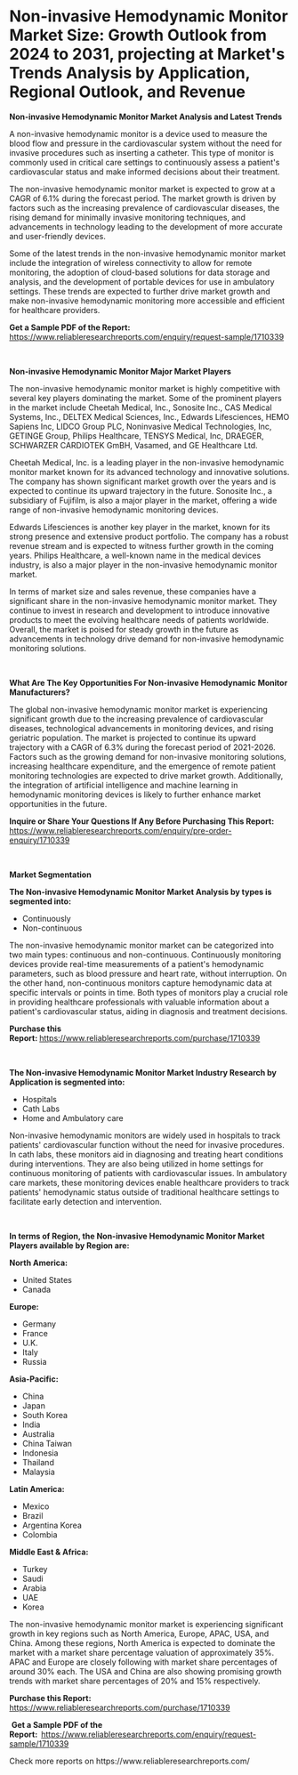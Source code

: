 <p><h1>Non-invasive Hemodynamic Monitor Market Size: Growth Outlook from 2024 to 2031, projecting at Market's Trends Analysis by Application, Regional Outlook, and Revenue</h1></p><p><strong>Non-invasive Hemodynamic Monitor Market Analysis and Latest Trends</strong></p>
<p><p>A non-invasive hemodynamic monitor is a device used to measure the blood flow and pressure in the cardiovascular system without the need for invasive procedures such as inserting a catheter. This type of monitor is commonly used in critical care settings to continuously assess a patient's cardiovascular status and make informed decisions about their treatment.</p><p>The non-invasive hemodynamic monitor market is expected to grow at a CAGR of 6.1% during the forecast period. The market growth is driven by factors such as the increasing prevalence of cardiovascular diseases, the rising demand for minimally invasive monitoring techniques, and advancements in technology leading to the development of more accurate and user-friendly devices.</p><p>Some of the latest trends in the non-invasive hemodynamic monitor market include the integration of wireless connectivity to allow for remote monitoring, the adoption of cloud-based solutions for data storage and analysis, and the development of portable devices for use in ambulatory settings. These trends are expected to further drive market growth and make non-invasive hemodynamic monitoring more accessible and efficient for healthcare providers.</p></p>
<p><strong>Get a Sample PDF of the Report:&nbsp;</strong> <a href="https://www.reliableresearchreports.com/enquiry/request-sample/1710339">https://www.reliableresearchreports.com/enquiry/request-sample/1710339</a></p>
<p>&nbsp;</p>
<p><strong>Non-invasive Hemodynamic Monitor Major Market Players</strong></p>
<p><p>The non-invasive hemodynamic monitor market is highly competitive with several key players dominating the market. Some of the prominent players in the market include Cheetah Medical, Inc., Sonosite Inc., CAS Medical Systems, Inc., DELTEX Medical Sciences, Inc., Edwards Lifesciences, HEMO Sapiens Inc, LIDCO Group PLC, Noninvasive Medical Technologies, Inc, GETINGE Group, Philips Healthcare, TENSYS Medical, Inc, DRAEGER, SCHWARZER CARDIOTEK GmBH, Vasamed, and GE Healthcare Ltd.</p><p>Cheetah Medical, Inc. is a leading player in the non-invasive hemodynamic monitor market known for its advanced technology and innovative solutions. The company has shown significant market growth over the years and is expected to continue its upward trajectory in the future. Sonosite Inc., a subsidiary of Fujifilm, is also a major player in the market, offering a wide range of non-invasive hemodynamic monitoring devices.</p><p>Edwards Lifesciences is another key player in the market, known for its strong presence and extensive product portfolio. The company has a robust revenue stream and is expected to witness further growth in the coming years. Philips Healthcare, a well-known name in the medical devices industry, is also a major player in the non-invasive hemodynamic monitor market.</p><p>In terms of market size and sales revenue, these companies have a significant share in the non-invasive hemodynamic monitor market. They continue to invest in research and development to introduce innovative products to meet the evolving healthcare needs of patients worldwide. Overall, the market is poised for steady growth in the future as advancements in technology drive demand for non-invasive hemodynamic monitoring solutions.</p></p>
<p>&nbsp;</p>
<p><strong>What Are The Key Opportunities For Non-invasive Hemodynamic Monitor Manufacturers?</strong></p>
<p><p>The global non-invasive hemodynamic monitor market is experiencing significant growth due to the increasing prevalence of cardiovascular diseases, technological advancements in monitoring devices, and rising geriatric population. The market is projected to continue its upward trajectory with a CAGR of 6.3% during the forecast period of 2021-2026. Factors such as the growing demand for non-invasive monitoring solutions, increasing healthcare expenditure, and the emergence of remote patient monitoring technologies are expected to drive market growth. Additionally, the integration of artificial intelligence and machine learning in hemodynamic monitoring devices is likely to further enhance market opportunities in the future.</p></p>
<p><strong>Inquire or Share Your Questions If Any Before Purchasing This Report:</strong> <a href="https://www.reliableresearchreports.com/enquiry/pre-order-enquiry/1710339">https://www.reliableresearchreports.com/enquiry/pre-order-enquiry/1710339</a></p>
<p>&nbsp;</p>
<p><strong>Market Segmentation</strong></p>
<p><strong>The Non-invasive Hemodynamic Monitor Market Analysis by types is segmented into:</strong></p>
<p><ul><li>Continuously</li><li>Non-continuous</li></ul></p>
<p><p>The non-invasive hemodynamic monitor market can be categorized into two main types: continuous and non-continuous. Continuously monitoring devices provide real-time measurements of a patient's hemodynamic parameters, such as blood pressure and heart rate, without interruption. On the other hand, non-continuous monitors capture hemodynamic data at specific intervals or points in time. Both types of monitors play a crucial role in providing healthcare professionals with valuable information about a patient's cardiovascular status, aiding in diagnosis and treatment decisions.</p></p>
<p><strong>Purchase this Report:&nbsp;</strong><a href="https://www.reliableresearchreports.com/purchase/1710339">https://www.reliableresearchreports.com/purchase/1710339</a></p>
<p>&nbsp;</p>
<p><strong>The Non-invasive Hemodynamic Monitor Market Industry Research by Application is segmented into:</strong></p>
<p><ul><li>Hospitals</li><li>Cath Labs</li><li>Home and Ambulatory care</li></ul></p>
<p><p>Non-invasive hemodynamic monitors are widely used in hospitals to track patients' cardiovascular function without the need for invasive procedures. In cath labs, these monitors aid in diagnosing and treating heart conditions during interventions. They are also being utilized in home settings for continuous monitoring of patients with cardiovascular issues. In ambulatory care markets, these monitoring devices enable healthcare providers to track patients' hemodynamic status outside of traditional healthcare settings to facilitate early detection and intervention.</p></p>
<p>&nbsp;</p>
<p><strong>In terms of Region, the Non-invasive Hemodynamic Monitor Market Players available by Region are:</strong></p>
<p>
    <p> <strong> North America: </strong>
        <ul>
            <li>United States</li>
            <li>Canada</li>
        </ul>
        </p> 
    <p> <strong> Europe: </strong>
        <ul>
            <li>Germany</li>
            <li>France</li>
            <li>U.K.</li>
            <li>Italy</li>
            <li>Russia</li>
        </ul>
        </p> 
    <p> <strong> Asia-Pacific: </strong>
        <ul>
            <li>China</li>
            <li>Japan</li>
            <li>South Korea</li>
            <li>India</li>
            <li>Australia</li>
            <li>China Taiwan</li>
            <li>Indonesia</li>
            <li>Thailand</li>
            <li>Malaysia</li>
        </ul>
        </p> 
    <p> <strong> Latin America: </strong>
        <ul>
            <li>Mexico</li>
            <li>Brazil</li>
            <li>Argentina Korea</li>
            <li>Colombia</li>
        </ul>
        </p> 
    <p> <strong> Middle East & Africa: </strong>
        <ul>
            <li>Turkey</li>
            <li>Saudi</li>
            <li>Arabia</li>
            <li>UAE</li>
            <li>Korea</li>
        </ul>
    </p>
    </p>
<p><p>The non-invasive hemodynamic monitor market is experiencing significant growth in key regions such as North America, Europe, APAC, USA, and China. Among these regions, North America is expected to dominate the market with a market share percentage valuation of approximately 35%. APAC and Europe are closely following with market share percentages of around 30% each. The USA and China are also showing promising growth trends with market share percentages of 20% and 15% respectively.</p></p>
<p><strong>Purchase this Report: </strong><a href="https://www.reliableresearchreports.com/purchase/1710339">https://www.reliableresearchreports.com/purchase/1710339</a></p>
<p>&nbsp;<strong>Get a Sample PDF of the Report:&nbsp;&nbsp;</strong><a href="https://www.reliableresearchreports.com/enquiry/request-sample/1710339">https://www.reliableresearchreports.com/enquiry/request-sample/1710339</a></p>
<p><strong></strong></p>
<p>Check more reports on https://www.reliableresearchreports.com/</p>